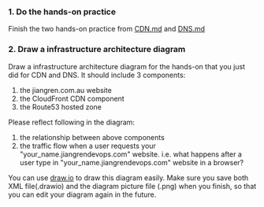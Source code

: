 ### 1. Do the hands-on practice
Finish the two hands-on practice from [CDN.md](CDN.md) and [DNS.md](DNS.md)

### 2. Draw a infrastructure architecture diagram
Draw a infrastructure architecture diagram for the hands-on that you just did for CDN and DNS. It should include 3 components:
1. the jiangren.com.au website
2. the CloudFront CDN component
3. the Route53 hosted zone

Please reflect following in the diagram:
1. the relationship between above components
2. the traffic flow when a user requests your "your_name.jiangrendevops.com" website. i.e. what happens after a user type in "your_name.jiangrendevops.com" website in a browser?

You can use [draw.io](https://app.diagrams.net/) to draw this diagram easily. Make sure you save both XML file(.drawio) and the diagram picture file (.png) when you finish, so that you can edit your diagram again in the future.
